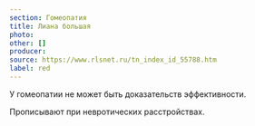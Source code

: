 ```yaml
---
section: Гомеопатия
title: Лиана большая
photo: 
other: []
producer: 
source: https://www.rlsnet.ru/tn_index_id_55788.htm
label: red
---
```


У гомеопатии не может быть доказательств эффективности.

Прописывают при невротических расстройствах.
